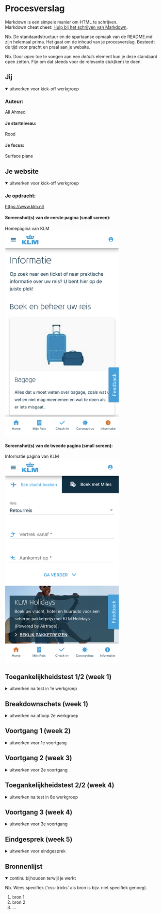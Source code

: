 # Procesverslag
Markdown is een simpele manier om HTML te schrijven.  
Markdown cheat cheet: [Hulp bij het schrijven van Markdown](https://github.com/adam-p/markdown-here/wiki/Markdown-Cheatsheet).

Nb. De standaardstructuur en de spartaanse opmaak van de README.md zijn helemaal prima. Het gaat om de inhoud van je procesverslag. Besteedt de tijd voor pracht en praal aan je website.

Nb. Door *open* toe te voegen aan een *details* element kun je deze standaard open zetten. Fijn om dat steeds voor de relevante stuk(ken) te doen.





## Jij

<details open>
  <summary>uitwerken voor kick-off werkgroep</summary>

  ### Auteur:
  Ali Ahmed
  #### Je startniveau:
  Rood

  #### Je focus:
  Surface plane
 
</details>





## Je website

<details open>
  <summary>uitwerken voor kick-off werkgroep</summary>

  ### Je opdracht:
  https://www.klm.nl/
  #### Screenshot(s) van de eerste pagina (small screen): 
  Homepagina van KLM
  <img src="./images/homepagina.png" width="375px" alt="Homepagina van de KLM, je kunt hier boeken">

  #### Screenshot(s) van de tweede pagina (small screen):
  Informatie pagina van KLM 
  <img src="./images/info-pagina.png" width="375px" alt="Informatie-pagina van de KLM, hier vind je informatie">
 
</details>



## Toegankelijkheidstest 1/2 (week 1)

<details>
  <summary>uitwerken na test in 1e werkgroep</summary>

  ### Bevindingen

  #### Screenreader
  De screenreader functie is heel chaotisch. Als blind persoon lijkt het me ook heel moeilijk om uberhaupt
  aanpassingen te maken aan de snelheid, stem, etc. Op de website zelf gaf hij wel de onderdelen aan
  maar met te veel extra informatie die niet relevant is. 



  #### Muis en Toetsenbord 
  Tijdens het gebruiken van beide tools ging het wel lastig. Ik kon moeilijk navigeren met de muis
  vanwege mijn beperking. Daarom gebruikte ik de "TAB" knop op mijn laptop. Ik kon via de screenreader
  zo weten waar ik was maar toch niet duidelijk genoeg. De lading aan informatie zorgt voor onduidelijk
  heden waardoor het lastig was om de website te gebruiken. 

  Misschien zou het handig zijn om iets met de pijltjes van het toetsenbord te kunnen. In plaats van
  alleen maar te tabben, bijvoorbeeld.

  <img src="./images/FreeVector-Keyboard-Arrows.jpg" alt="Pijltjes toetsen"> 


  #### Motoriek (shocks, elastiekjes)
  Met de parkinson triller was het niet te doen. Ik kon mijn macbook niet eens aanraken en het ging 
  allemaal veelste moeilijk. Ik probeerde via mijn keyboard te bewegen wat vrij aardig maar toch 
  niet soepel genoeg lukte. 

  Doormiddel van de knoppen uit elkaar te zetten, die iemand met parkinson kan gebruiken. Zo verkomen
  ze namelijk dat ze perongeluk de rechter of linker knop toetsen ipv van de gewenste knop. 

  <img src="./images/adapted-mouse-and-keyboard.jpg" alt="Voorbeeld van hoe iemand met parkinson werkt">

  #### Visueel (brillen, contrast, kleurenblind, dark/light). 
  Ik heb ook de brillen gedragen. Elke bril kwam met een beperking, al moet ik wel zeggen dat de gele
  bril het minst beperkt overkwam. Ik snap dat ik mij dan moest voorstellen als iemand die kleurenblind is. 
  De bril met de bedekte zijdes was ook redelijk geen dilemma. De wazige en de zwarte stip bril zorgte 
  wel voor allemaal complicaties. Ik kon namelijk niet zien waar ik navigeerde en waar ik naar toe 
  wilde gaan.

  Het is natuurlijk moeilijk om uberhaupt te kunnen navigeren als slechtziende. Voor kleurblinden 
  (Die dus wel nog steeds kunnen zien), een optie toevoegen waardoor zij misschien een tekstje op 
  de kleur zien. Zo is dat groen juist misschien wel rood, alleen hebben ze dat niet door. 

  <img src="./images/type-of-color-blind.jpg" alt="Kleurenblind persoon">
</details>



## Breakdownschets (week 1)

<details>
  <summary>uitwerken na afloop 2e werkgroep</summary>

  ### de hele pagina: 
  <img src="./images/Longsite.png" width="375px" alt="breakdown van de hele pagina">

  ### dynamisch deel (bijv menu): 
  <img src="./images/Menu.jpg" width="375px" alt="breakdown van een dynamisch deel">

  ### wellicht nog een dynamisch deel (bijv filter): 
  <img src="./images/Account.jpg" width="375px" alt="breakdown van nog een dynamisch deel">

</details>





## Voortgang 1 (week 2)

<details>
  <summary>uitwerken voor 1e voortgang</summary>

  ### Stand van zaken
  hier dit ging goed & dit was lastig (neem ook screenshots op van delen van je website en code)


  ### Agenda voor meeting
  samen met je groepje opstellen

  | student 1      | student 2          | student 3    | student 4        |
  | ---            | ---                | ---          | ---              |
  | dit bespreken  | en dit             | en ik dit    | en dan ik dat    |
  | en dat ook nog | dit als er tijd is | nog een punt | dit wil ik zeker |
  | ...            | ...                | ...          | ...              |


  ### Verslag van meeting
  hier na afloop snel de uitkomsten van de meeting vastleggen

  - punt 1
  - punt 2
  - nog een punt
  - ...

</details>





## Voortgang 2 (week 3)

<details>
  <summary>uitwerken voor 2e voortgang</summary>

  ### Stand van zaken
  hier dit ging goed & dit was lastig (neem ook screenshots op van delen van je website en code)


  ### Agenda voor meeting
  samen met je groepje opstellen

  | Dana           | Robin              | Tristan      | Bronger          |
  | ---            | ---                | ---          | ---              |
  | dit bespreken  | en dit             | en ik dit    | en dan ik dat    |
  | en dat ook nog | dit als er tijd is | nog een punt | dit wil ik zeker |
  | ...            | ...                | ...          | ...              |


  ### Verslag van meeting
  hier na afloop snel de uitkomsten van de meeting vastleggen

  - punt 1
  - punt 2
  - nog een punt
- ...

</details>





## Toegankelijkheidstest 2/2 (week 4)

<details>
  <summary>uitwerken na test in 8e werkgroep</summary>

  ### Bevindingen
  Lijst met je bevindingen die in de test naar voren kwamen (geef ook aan wat er verbeterd is):

  #### Screenreader
  Hier korte omschrijving (met indien nodig afbeeldingen)

  Hier een omschrijving van hoe het opgelost kan worden (met indien nodig afbeeldingen)


  #### Muis en Toetsenbord 
  Hier korte omschrijving (met indien nodig afbeeldingen)

  Hier een omschrijving van hoe het opgelost kan worden (met indien nodig afbeeldingen)


  #### Motoriek (shocks, elastiekjes)
  Hier korte omschrijving (met indien nodig afbeeldingen)

  Hier een omschrijving van hoe het opgelost kan worden (met indien nodig afbeeldingen)


  #### Visueel (brillen, contrast, kleurenblind, dark/light). 
  Hier korte omschrijving (met indien nodig afbeeldingen)

  Hier een omschrijving van hoe het opgelost kan worden (met indien nodig afbeeldingen)

</details>





## Voortgang 3 (week 4)

<details>
  <summary>uitwerken voor 3e voortgang</summary>

  ### Stand van zaken
  hier dit ging goed & dit was lastig (neem ook screenshots op van delen van je website en code)


  ### Agenda voor meeting
  samen met je groepje opstellen

  | student 1      | student 2          | student 3    | student 4        |
  | ---            | ---                | ---          | ---              |
  | dit bespreken  | en dit             | en ik dit    | en dan ik dat    |
  | en dat ook nog | dit als er tijd is | nog een punt | dit wil ik zeker |
  | ...            | ...                | ...          | ...              |


  ### Verslag van meeting
  hier na afloop snel de uitkomsten van de meeting vastleggen

  - punt 1
  - punt 2
  - nog een punt
  - ...

</details>





## Eindgesprek (week 5)

<details>
  <summary>uitwerken voor eindgesprek</summary>

  ### Je uitkomst - karakteristiek screenshots:
  <img src="readme-images/dummy-plaatje.jpg" width="375px" alt="uitomst opdracht 1">


  ### Dit ging goed/Heb ik geleerd: 
  Korte omschrijving met plaatjes

  <img src="readme-images/dummy-plaatje.jpg" width="375px" alt="top">


  ### Dit was lastig/Is niet gelukt:
  Korte omschrijving met plaatjes

  <img src="readme-images/dummy-plaatje.jpg" width="375px" alt="bummer">
</details>





## Bronnenlijst

<details open>
  <summary>continu bijhouden terwijl je werkt</summary>

  Nb. Wees specifiek ('css-tricks' als bron is bijv. niet specifiek genoeg).

  1. bron 1
  2. bron 2
  3. ...

</details>